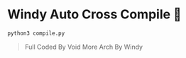 # Windy Auto Cross Compile 🚀
```bash
python3 compile.py
```

> Full Coded By Void
> More Arch By Windy
